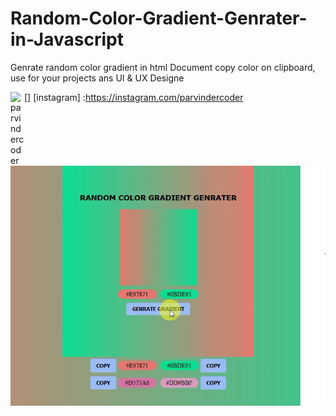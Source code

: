 # Random-Color-Gradient-Genrater-in-Javascript
Genrate random color gradient in html Document copy color on clipboard, use for your projects ans UI &amp; UX Designe

[<img align="left" alt="parvindercoder" width="22px" src='![](instagram.svg)' />] [instagram] :https://instagram.com/parvindercoder

![](Demo_Output.PNG)

